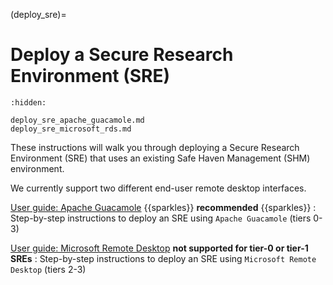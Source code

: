 (deploy_sre)=

# Deploy a Secure Research Environment (SRE)

```{toctree}
:hidden:

deploy_sre_apache_guacamole.md
deploy_sre_microsoft_rds.md
```

These instructions will walk you through deploying a Secure Research Environment (SRE) that uses an existing Safe Haven Management (SHM) environment.

We currently support two different end-user remote desktop interfaces.

[User guide: Apache Guacamole](deploy_sre_apache_guacamole.md) {{sparkles}} **recommended** {{sparkles}}
: Step-by-step instructions to deploy an SRE using `Apache Guacamole` (tiers 0-3)

[User guide: Microsoft Remote Desktop](deploy_sre_microsoft_rds.md) **not supported for tier-0 or tier-1 SREs**
: Step-by-step instructions to deploy an SRE using `Microsoft Remote Desktop` (tiers 2-3)
